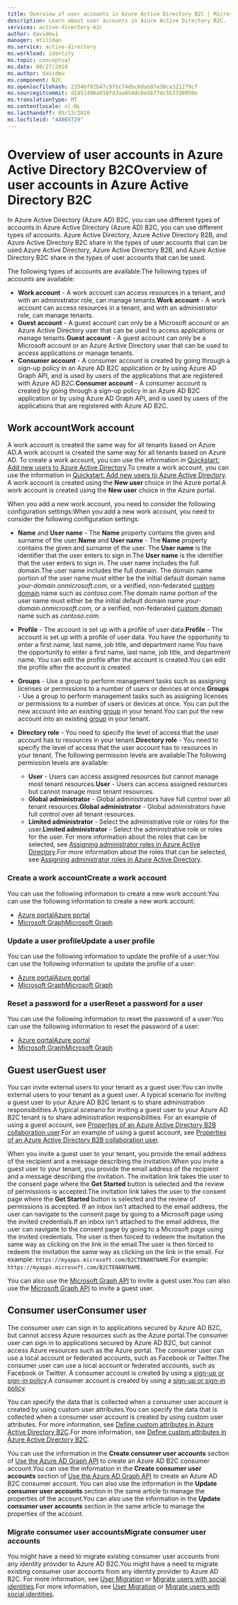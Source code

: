 ```yaml
---
title: Overview of user accounts in Azure Active Directory B2C | Microsoft Docs
description: Learn about user accounts in Azure Active Directory B2C.
services: active-directory-b2c
author: davidmu1
manager: mtillman
ms.service: active-directory
ms.workload: identity
ms.topic: conceptual
ms.date: 08/27/2018
ms.author: davidmu
ms.component: B2C
ms.openlocfilehash: 2354bf02b47c9fbc74dbc0dab07e30ca321279cf
ms.sourcegitcommit: d1451406a010fd3aa854dc8e5b77dc5537d8050e
ms.translationtype: MT
ms.contentlocale: nl-NL
ms.lasthandoff: 09/13/2018
ms.locfileid: "44865729"
---
```

# <a name="overview-of-user-accounts-in-azure-active-directory-b2c"></a><span data-ttu-id="89684-103">Overview of user accounts in Azure Active Directory B2C</span><span class="sxs-lookup"><span data-stu-id="89684-103">Overview of user accounts in Azure Active Directory B2C</span></span>

<span data-ttu-id="89684-104">In Azure Active Directory (Azure AD) B2C, you can use different types of accounts.</span><span class="sxs-lookup"><span data-stu-id="89684-104">In Azure Active Directory (Azure AD) B2C, you can use different types of accounts.</span></span> <span data-ttu-id="89684-105">Azure Active Directory, Azure Active Directory B2B, and Azure Active Directory B2C share in the types of user accounts that can be used.</span><span class="sxs-lookup"><span data-stu-id="89684-105">Azure Active Directory, Azure Active Directory B2B, and Azure Active Directory B2C share in the types of user accounts that can be used.</span></span>

<span data-ttu-id="89684-106">The following types of accounts are available:</span><span class="sxs-lookup"><span data-stu-id="89684-106">The following types of accounts are available:</span></span>

- <span data-ttu-id="89684-107">**Work account** - A work account can access resources in a tenant, and with an administrator role, can manage tenants.</span><span class="sxs-lookup"><span data-stu-id="89684-107">**Work account** - A work account can access resources in a tenant, and with an administrator role, can manage tenants.</span></span>
- <span data-ttu-id="89684-108">**Guest account** - A guest account can only be a Microsoft account or an Azure Active Directory user that can be used to access applications or manage tenants.</span><span class="sxs-lookup"><span data-stu-id="89684-108">**Guest account** - A guest account can only be a Microsoft account or an Azure Active Directory user that can be used to access applications or manage tenants.</span></span> 
- <span data-ttu-id="89684-109">**Consumer account** - A consumer account is created by going through a sign-up policy in an Azure AD B2C application or by using Azure AD Graph API, and is used by users of the applications that are registered with Azure AD B2C.</span><span class="sxs-lookup"><span data-stu-id="89684-109">**Consumer account** - A consumer account is created by going through a sign-up policy in an Azure AD B2C application or by using Azure AD Graph API, and is used by users of the applications that are registered with Azure AD B2C.</span></span> 

## <a name="work-account"></a><span data-ttu-id="89684-110">Work account</span><span class="sxs-lookup"><span data-stu-id="89684-110">Work account</span></span>

<span data-ttu-id="89684-111">A work account is created the same way for all tenants based on Azure AD.</span><span class="sxs-lookup"><span data-stu-id="89684-111">A work account is created the same way for all tenants based on Azure AD.</span></span> <span data-ttu-id="89684-112">To create a work account, you can use the information in [Quickstart: Add new users to Azure Active Directory](../active-directory/fundamentals/add-users-azure-active-directory.md).</span><span class="sxs-lookup"><span data-stu-id="89684-112">To create a work account, you can use the information in [Quickstart: Add new users to Azure Active Directory](../active-directory/fundamentals/add-users-azure-active-directory.md).</span></span> <span data-ttu-id="89684-113">A work account is created using the **New user** choice in the Azure portal.</span><span class="sxs-lookup"><span data-stu-id="89684-113">A work account is created using the **New user** choice in the Azure portal.</span></span>

<span data-ttu-id="89684-114">When you add a new work account, you need to consider the following configuration settings:</span><span class="sxs-lookup"><span data-stu-id="89684-114">When you add a new work account, you need to consider the following configuration settings:</span></span>

- <span data-ttu-id="89684-115">**Name** and **User name** - The **Name** property contains the given and surname of the user.</span><span class="sxs-lookup"><span data-stu-id="89684-115">**Name** and **User name** - The **Name** property contains the given and surname of the user.</span></span> <span data-ttu-id="89684-116">The **User name** is the identifier that the user enters to sign in.</span><span class="sxs-lookup"><span data-stu-id="89684-116">The **User name** is the identifier that the user enters to sign in.</span></span> <span data-ttu-id="89684-117">The user name includes the full domain.</span><span class="sxs-lookup"><span data-stu-id="89684-117">The user name includes the full domain.</span></span> <span data-ttu-id="89684-118">The domain name portion of the user name must either be the initial default domain name *your-domain.onmicrosoft.com*, or a verified, non-federated [custom domain](../active-directory/fundamentals/add-custom-domain.md) name such as *contoso.com*.</span><span class="sxs-lookup"><span data-stu-id="89684-118">The domain name portion of the user name must either be the initial default domain name *your-domain.onmicrosoft.com*, or a verified, non-federated [custom domain](../active-directory/fundamentals/add-custom-domain.md) name such as *contoso.com*.</span></span>
- <span data-ttu-id="89684-119">**Profile** - The account is set up with a profile of user data.</span><span class="sxs-lookup"><span data-stu-id="89684-119">**Profile** - The account is set up with a profile of user data.</span></span> <span data-ttu-id="89684-120">You have the opportunity to enter a first name, last name, job title, and department name.</span><span class="sxs-lookup"><span data-stu-id="89684-120">You have the opportunity to enter a first name, last name, job title, and department name.</span></span> <span data-ttu-id="89684-121">You can edit the profile after the account is created.</span><span class="sxs-lookup"><span data-stu-id="89684-121">You can edit the profile after the account is created.</span></span>
- <span data-ttu-id="89684-122">**Groups** - Use a group to perform management tasks such as assigning licenses or permissions to a number of users or devices at once.</span><span class="sxs-lookup"><span data-stu-id="89684-122">**Groups** - Use a group to perform management tasks such as assigning licenses or permissions to a number of users or devices at once.</span></span> <span data-ttu-id="89684-123">You can put the new account into an existing [group](../active-directory/fundamentals/active-directory-groups-create-azure-portal.md) in your tenant.</span><span class="sxs-lookup"><span data-stu-id="89684-123">You can put the new account into an existing [group](../active-directory/fundamentals/active-directory-groups-create-azure-portal.md) in your tenant.</span></span> 
- <span data-ttu-id="89684-124">**Directory role** - You need to specify the level of access that the user account has to resources in your tenant.</span><span class="sxs-lookup"><span data-stu-id="89684-124">**Directory role** - You need to specify the level of access that the user account has to resources in your tenant.</span></span> <span data-ttu-id="89684-125">The following permission levels are available:</span><span class="sxs-lookup"><span data-stu-id="89684-125">The following permission levels are available:</span></span>

    - <span data-ttu-id="89684-126">**User** - Users can access assigned resources but cannot manage most tenant resources.</span><span class="sxs-lookup"><span data-stu-id="89684-126">**User** - Users can access assigned resources but cannot manage most tenant resources.</span></span>
    - <span data-ttu-id="89684-127">**Global administrator** - Global administrators have full control over all tenant resources.</span><span class="sxs-lookup"><span data-stu-id="89684-127">**Global administrator** - Global administrators have full control over all tenant resources.</span></span>
    - <span data-ttu-id="89684-128">**Limited administrator** - Select the administrative role or roles for the user.</span><span class="sxs-lookup"><span data-stu-id="89684-128">**Limited administrator** - Select the administrative role or roles for the user.</span></span> <span data-ttu-id="89684-129">For more information about the roles that can be selected, see [Assigning administrator roles in Azure Active Directory](../active-directory/users-groups-roles/directory-assign-admin-roles.md).</span><span class="sxs-lookup"><span data-stu-id="89684-129">For more information about the roles that can be selected, see [Assigning administrator roles in Azure Active Directory](../active-directory/users-groups-roles/directory-assign-admin-roles.md).</span></span> 

### <a name="create-a-work-account"></a><span data-ttu-id="89684-130">Create a work account</span><span class="sxs-lookup"><span data-stu-id="89684-130">Create a work account</span></span>

<span data-ttu-id="89684-131">You can use the following information to create a new work account:</span><span class="sxs-lookup"><span data-stu-id="89684-131">You can use the following information to create a new work account:</span></span>

- [<span data-ttu-id="89684-132">Azure portal</span><span class="sxs-lookup"><span data-stu-id="89684-132">Azure portal</span></span>](../active-directory/fundamentals/add-users-azure-active-directory.md)
- [<span data-ttu-id="89684-133">Microsoft Graph</span><span class="sxs-lookup"><span data-stu-id="89684-133">Microsoft Graph</span></span>](https://developer.microsoft.com/en-us/graph/docs/api-reference/v1.0/api/user_post_users)

### <a name="update-a-user-profile"></a><span data-ttu-id="89684-134">Update a user profile</span><span class="sxs-lookup"><span data-stu-id="89684-134">Update a user profile</span></span>

<span data-ttu-id="89684-135">You can use the following information to update the profile of a user:</span><span class="sxs-lookup"><span data-stu-id="89684-135">You can use the following information to update the profile of a user:</span></span>

- [<span data-ttu-id="89684-136">Azure portal</span><span class="sxs-lookup"><span data-stu-id="89684-136">Azure portal</span></span>](../active-directory/fundamentals/active-directory-users-profile-azure-portal.md)
- [<span data-ttu-id="89684-137">Microsoft Graph</span><span class="sxs-lookup"><span data-stu-id="89684-137">Microsoft Graph</span></span>](https://developer.microsoft.com/en-us/graph/docs/api-reference/v1.0/api/user_update)

### <a name="reset-a-password-for-a-user"></a><span data-ttu-id="89684-138">Reset a password for a user</span><span class="sxs-lookup"><span data-stu-id="89684-138">Reset a password for a user</span></span>

<span data-ttu-id="89684-139">You can use the following information to reset the password of a user:</span><span class="sxs-lookup"><span data-stu-id="89684-139">You can use the following information to reset the password of a user:</span></span> 

- [<span data-ttu-id="89684-140">Azure portal</span><span class="sxs-lookup"><span data-stu-id="89684-140">Azure portal</span></span>](../active-directory/fundamentals/active-directory-users-reset-password-azure-portal.md)
- [<span data-ttu-id="89684-141">Microsoft Graph</span><span class="sxs-lookup"><span data-stu-id="89684-141">Microsoft Graph</span></span>](https://developer.microsoft.com/en-us/graph/docs/api-reference/v1.0/api/user_update)

## <a name="guest-user"></a><span data-ttu-id="89684-142">Guest user</span><span class="sxs-lookup"><span data-stu-id="89684-142">Guest user</span></span>

<span data-ttu-id="89684-143">You can invite external users to your tenant as a guest user.</span><span class="sxs-lookup"><span data-stu-id="89684-143">You can invite external users to your tenant as a guest user.</span></span> <span data-ttu-id="89684-144">A typical scenario for inviting a guest user to your Azure AD B2C tenant is to share administration responsibilities.</span><span class="sxs-lookup"><span data-stu-id="89684-144">A typical scenario for inviting a guest user to your Azure AD B2C tenant is to share administration responsibilities.</span></span> <span data-ttu-id="89684-145">For an example of using a guest account, see [Properties of an Azure Active Directory B2B collaboration user](../active-directory/b2b/user-properties.md).</span><span class="sxs-lookup"><span data-stu-id="89684-145">For an example of using a guest account, see [Properties of an Azure Active Directory B2B collaboration user](../active-directory/b2b/user-properties.md).</span></span>

<span data-ttu-id="89684-146">When you invite a guest user to your tenant, you provide the email address of the recipient and a message describing the invitation.</span><span class="sxs-lookup"><span data-stu-id="89684-146">When you invite a guest user to your tenant, you provide the email address of the recipient and a message describing the invitation.</span></span> <span data-ttu-id="89684-147">The invitation link takes the user to the consent page where the **Get Started** button is selected and the review of permissions is accepted.</span><span class="sxs-lookup"><span data-stu-id="89684-147">The invitation link takes the user to the consent page where the **Get Started** button is selected and the review of permissions is accepted.</span></span> <span data-ttu-id="89684-148">If an inbox isn't attached to the email address, the user can navigate to the consent page by going to a Microsoft page using the invited credentials.</span><span class="sxs-lookup"><span data-stu-id="89684-148">If an inbox isn't attached to the email address, the user can navigate to the consent page by going to a Microsoft page using the invited credentials.</span></span> <span data-ttu-id="89684-149">The user is then forced to redeem the invitation the same way as clicking on the link in the email.</span><span class="sxs-lookup"><span data-stu-id="89684-149">The user is then forced to redeem the invitation the same way as clicking on the link in the email.</span></span> <span data-ttu-id="89684-150">For example: `https://myapps.microsoft.com/B2CTENANTNAME`.</span><span class="sxs-lookup"><span data-stu-id="89684-150">For example: `https://myapps.microsoft.com/B2CTENANTNAME`.</span></span>

<span data-ttu-id="89684-151">You can also use the [Microsoft Graph API](https://developer.microsoft.com/en-us/graph/docs/api-reference/beta/api/invitation_post) to invite a guest user.</span><span class="sxs-lookup"><span data-stu-id="89684-151">You can also use the [Microsoft Graph API](https://developer.microsoft.com/en-us/graph/docs/api-reference/beta/api/invitation_post) to invite a guest user.</span></span>

## <a name="consumer-user"></a><span data-ttu-id="89684-152">Consumer user</span><span class="sxs-lookup"><span data-stu-id="89684-152">Consumer user</span></span>

<span data-ttu-id="89684-153">The consumer user can sign in to applications secured by Azure AD B2C, but cannot access Azure resources such as the Azure portal.</span><span class="sxs-lookup"><span data-stu-id="89684-153">The consumer user can sign in to applications secured by Azure AD B2C, but cannot access Azure resources such as the Azure portal.</span></span>  <span data-ttu-id="89684-154">The consumer user can use a local account or federated accounts, such as Facebook or Twitter.</span><span class="sxs-lookup"><span data-stu-id="89684-154">The consumer user can use a local account or federated accounts, such as Facebook or Twitter.</span></span> <span data-ttu-id="89684-155">A consumer account is created by using a [sign-up or sign-in policy](../active-directory-b2c/active-directory-b2c-reference-policies.md).</span><span class="sxs-lookup"><span data-stu-id="89684-155">A consumer account is created by using a [sign-up or sign-in policy](../active-directory-b2c/active-directory-b2c-reference-policies.md).</span></span>

<span data-ttu-id="89684-156">You can specify the data that is collected when a consumer user account is created by using custom user attributes.</span><span class="sxs-lookup"><span data-stu-id="89684-156">You can specify the data that is collected when a consumer user account is created by using custom user attributes.</span></span> <span data-ttu-id="89684-157">For more information, see [Define custom attributes in Azure Active Directory B2C](../active-directory-b2c/active-directory-b2c-reference-custom-attr.md).</span><span class="sxs-lookup"><span data-stu-id="89684-157">For more information, see [Define custom attributes in Azure Active Directory B2C](../active-directory-b2c/active-directory-b2c-reference-custom-attr.md).</span></span>

<span data-ttu-id="89684-158">You can use the information in the **Create consumer user accounts** section of [Use the Azure AD Graph API](active-directory-b2c-devquickstarts-graph-dotnet.md) to create an Azure AD B2C consumer account.</span><span class="sxs-lookup"><span data-stu-id="89684-158">You can use the information in the **Create consumer user accounts** section of [Use the Azure AD Graph API](active-directory-b2c-devquickstarts-graph-dotnet.md) to create an Azure AD B2C consumer account.</span></span> <span data-ttu-id="89684-159">You can also use the information in the **Update consumer user accounts** section in the same article to manage the properties of the account.</span><span class="sxs-lookup"><span data-stu-id="89684-159">You can also use the information in the **Update consumer user accounts** section in the same article to manage the properties of the account.</span></span>

### <a name="migrate-consumer-user-accounts"></a><span data-ttu-id="89684-160">Migrate consumer user accounts</span><span class="sxs-lookup"><span data-stu-id="89684-160">Migrate consumer user accounts</span></span>

<span data-ttu-id="89684-161">You might have a need to migrate existing consumer user accounts from any identity provider to Azure AD B2C.</span><span class="sxs-lookup"><span data-stu-id="89684-161">You might have a need to migrate existing consumer user accounts from any identity provider to Azure AD B2C.</span></span> <span data-ttu-id="89684-162">For more information, see [User Migration](active-directory-b2c-user-migration.md) or [Migrate users with social identities](active-directory-b2c-social-migration.md).</span><span class="sxs-lookup"><span data-stu-id="89684-162">For more information, see [User Migration](active-directory-b2c-user-migration.md) or [Migrate users with social identities](active-directory-b2c-social-migration.md).</span></span>